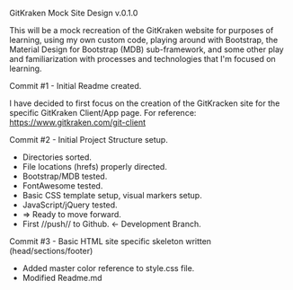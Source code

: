 GitKraken Mock Site Design
v.0.1.0

This will be a mock recreation of the GitKraken website for purposes of learning, using my own custom code, playing around with Bootstrap, the Material Design for Bootstrap (MDB) sub-framework, and some other play and familiarization with processes and technologies that I'm focused on learning.

Commit #1 - Initial Readme created.

I have decided to first focus on the creation of the GitKracken site for the specific GitKraken Client/App page.
For reference: https://www.gitkraken.com/git-client

Commit #2 - Initial Project Structure setup.
* Directories sorted.
* File locations (hrefs) properly directed.
* Bootstrap/MDB tested.
* FontAwesome tested.
* Basic CSS template setup, visual markers setup.
* JavaScript/jQuery tested.
* => Ready to move forward.
* First //push// to Github. <- Development Branch.

Commit #3 - Basic HTML site specific skeleton written (head/sections/footer)
* Added master color reference to style.css file.
* Modified Readme.md
